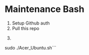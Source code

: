 # Maintenance Bash

1. Setup Github auth
2. Pull this repo
3. ```sudo chmod +x Acer_Ubuntu.sh
sudo ./Acer_Ubuntu.sh```
